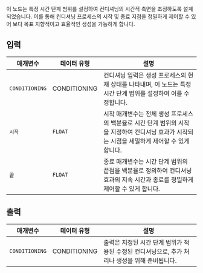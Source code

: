 이 노드는 특정 시간 단계 범위를 설정하여 컨디셔닝의 시간적 측면을 조정하도록 설계되었습니다. 이를 통해 컨디셔닝 프로세스의 시작 및 종료 지점을 정밀하게 제어할 수 있어 보다 목표 지향적이고 효율적인 생성을 가능하게 합니다.

## 입력

| 매개변수       | 데이터 유형  | 설명                                                                                                                                           |
| -------------- | ------------ | ---------------------------------------------------------------------------------------------------------------------------------------------- |
| `CONDITIONING` | CONDITIONING | 컨디셔닝 입력은 생성 프로세스의 현재 상태를 나타내며, 이 노드는 특정 시간 단계 범위를 설정하여 이를 수정합니다.                                |
| `시작`        | `FLOAT`      | 시작 매개변수는 전체 생성 프로세스의 백분율로 시간 단계 범위의 시작을 지정하여 컨디셔닝 효과가 시작되는 시점을 세밀하게 제어할 수 있게 합니다. |
| `끝`          | `FLOAT`      | 종료 매개변수는 시간 단계 범위의 끝점을 백분율로 정의하여 컨디셔닝 효과의 지속 시간과 종료를 정밀하게 제어할 수 있게 합니다.                   |

## 출력

| 매개변수       | 데이터 유형  | 설명                                                                                           |
| -------------- | ------------ | ---------------------------------------------------------------------------------------------- |
| `CONDITIONING` | CONDITIONING | 출력은 지정된 시간 단계 범위가 적용된 수정된 컨디셔닝으로, 추가 처리나 생성을 위해 준비됩니다. |
